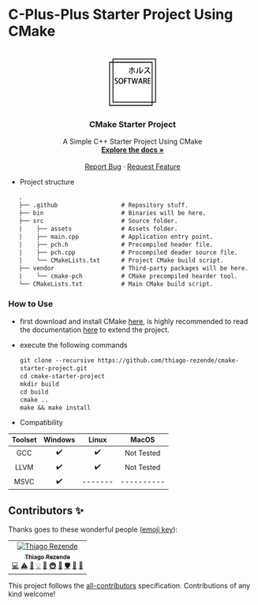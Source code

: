 # C-Plus-Plus Starter Project Using CMake

<!-- PROJECT LOGO -->
<br />
<div align="center">
  <a href="https://github.com/thiago-rezende/cmake-starter-project">
    <img src=".gitlab/logo.png" alt="Logo" width="100" height="100">
  </a>

  <h3 align="center">CMake Starter Project</h3>

  <p align="center">
    A Simple C++ Starter Project Using CMake
    <br />
    <a href="#how-to-use"><strong>Explore the docs »</strong></a>
    <br />
    <br />
    <a href="https://github.com/thiago-rezende/cmake-starter-project/issues">Report Bug</a>
    ·
    <a href="https://github.com/thiago-rezende/cmake-starter-project/issues">Request Feature</a>
  </p>
</div>

 - Project structure
 ```
    .
    ├── .github                  # Repository stuff.
    ├── bin                      # Binaries will be here.
    ├── src                      # Source folder.
    |    ├── assets              # Assets folder.
    |    ├── main.cpp            # Application entry point.
    |    ├── pch.h               # Precompiled header file.
    |    ├── pch.cpp             # Procompiled deader source file.
    |    └── CMakeLists.txt      # Project CMake build script.
    ├── vendor                   # Third-party packages will be here.
    |    └── cmake-pch           # CMake precompiled hearder tool.
    └── CMakeLists.txt           # Main CMake build script.
```
 ### How to Use
 - first download and install CMake [here][cmake-url], is highly recommended to read the documentation [here](https://cmake.org/cmake-tutorial/) to extend the project.
 - execute the following commands

     ```
     git clone --recursive https://github.com/thiago-rezende/cmake-starter-project.git
     cd cmake-starter-project
     mkdir build
     cd build
     cmake ..
     make && make install
     ```

 - Compatibility

 | Toolset  |    Windows    |     Linux     |     MacOS     |
 |:--------:|:-------------:|:-------------:|:-------------:|
 | GCC      |       ✔️      |    ✔️        |   Not Tested  |
 | LLVM     |       ✔️      |    ✔️        |   Not Tested  |
 | MSVC     |       ✔️      |    -------   |   ----------  |

[cmake-url]: https://cmake.org/

## Contributors ✨

Thanks goes to these wonderful people ([emoji key](https://allcontributors.org/docs/en/emoji-key)):

<!-- ALL-CONTRIBUTORS-LIST:START - Do not remove or modify this section -->
<!-- prettier-ignore-start -->
<!-- markdownlint-disable -->
<table>
  <tr>
    <td align="center"><a href="https://gitlab.com/thiago-rezende"><img src="https://assets.gitlab-static.net/uploads/-/system/user/avatar/4377814/avatar.png" width="100px;" alt="Thiago Rezende"/><br /><sub><b>Thiago Rezende</b></sub></a><br /><a href="https://gitlab.com/thiago-rezende/cmake-starter-project/commits/master" title="Code">💻</a> <a href="https://gitlab.com/thiago-rezende/cmake-starter-project/commits/master" title="Tests">⚠️</a> <a href="https://gitlab.com/thiago-rezende/cmake-starter-project/commits/master" title="Documentation">📖</a> <a href="#example-thiago-rezende" title="Examples">💡</a> <a href="#ideas-thiago-rezende" title="Ideas, Planning, & Feedback">🤔</a> <a href="#infra-thiago-rezende" title="Infrastructure (Hosting, Build-Tools, etc)">🚇</a> <a href="#maintenance-thiago-rezende" title="Maintenance">🚧</a> <a href="#security-thiago-rezende" title="Security">🛡️</a> <a href="#review-thiago-rezende" title="Reviewed Pull Requests">👀</a> <a href="https://gitlab.com/thiago-rezende/cmake-starter-project/issues?author_username=thiago-rezende" title="Bug reports">🐛</a></td>
  </tr>
</table>

<!-- markdownlint-enable -->
<!-- prettier-ignore-end -->
<!-- ALL-CONTRIBUTORS-LIST:END -->

This project follows the [all-contributors](https://github.com/all-contributors/all-contributors) specification. Contributions of any kind welcome!